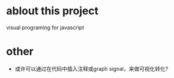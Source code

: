 # ablout this project

  visual programing for javascript

# other
- 或许可以通过在代码中插入注释或graph signal，来做可视化转化?

